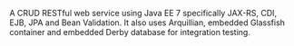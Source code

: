 A CRUD RESTful web service using Java EE 7 specifically JAX-RS, CDI, EJB, JPA and Bean Validation.
It also uses Arquillian, embedded Glassfish container and embedded Derby database for integration testing.
